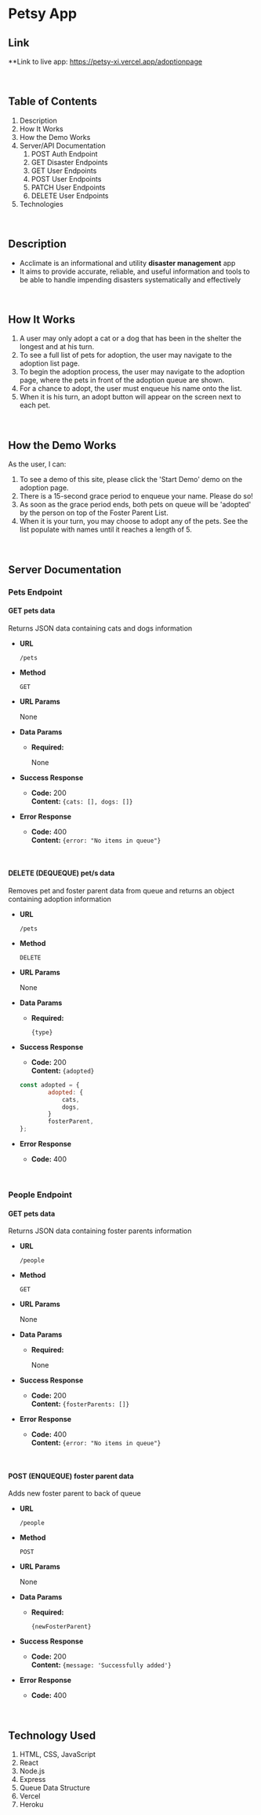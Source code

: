 # Petsy App

## Link
**Link to live app: https://petsy-xi.vercel.app/adoptionpage

<p>&nbsp;</p>

## Table of Contents
1. Description
2. How It Works
3. How the Demo Works
4. Server/API Documentation
    1. POST Auth Endpoint
    2. GET Disaster Endpoints
    3. GET User Endpoints
    4. POST User Endpoints
    5. PATCH User Endpoints
    6. DELETE User Endpoints 
5. Technologies

<p>&nbsp;</p>

## Description
* Acclimate is an informational and utility **disaster management** app
* It aims to provide accurate, reliable, and useful information and tools to be able to handle impending disasters systematically and effectively

<p>&nbsp;</p>

## How It Works
1. A user may only adopt a cat or a dog that has been in the shelter the longest and at his turn.
2. To see a full list of pets for adoption, the user may navigate to the adoption list page.
3. To begin the adoption process, the user may navigate to the adoption page, where the pets in front of the adoption queue are shown.
4. For a chance to adopt, the user must enqueue his name onto the list.
5. When it is his turn, an adopt button will appear on the screen next to each pet.

<p>&nbsp;</p>

## How the Demo Works
As the user, I can:
1. To see a demo of this site, please click the 'Start Demo' demo on the adoption page.
2. There is a 15-second grace period to enqueue your name. Please do so!
3. As soon as the grace period ends, both pets on queue will be 'adopted' by the person on top of the Foster Parent List.
4. When it is your turn, you may choose to adopt any of the pets. See the list populate with names until it reaches a length of 5.

<p>&nbsp;</p>

## Server Documentation

### Pets Endpoint

#### GET pets data
Returns JSON data containing cats and dogs information

* **URL**

    `/pets`

* **Method**

    `GET`

* **URL Params**
    
    None

* **Data Params**
    * **Required:**

        None

* **Success Response**
    * **Code:** 200 <br />
    **Content:** `{cats: [], dogs: []}`

* **Error Response**
    * **Code:** 400 <br />
    **Content:** `{error: "No items in queue"}` <br />

<p>&nbsp;</p>

#### DELETE (DEQUEQUE) pet/s data
Removes pet and foster parent data from queue and returns an object containing adoption information

* **URL**

    `/pets`

* **Method**

    `DELETE`

* **URL Params**

    None

* **Data Params**
   * **Required:**

        `{type}`

* **Success Response**
    * **Code:** 200 <br />
    **Content:** `{adopted}`

    ``` js
    const adopted = {
            adopted: {
                cats,
                dogs,
            }
            fosterParent,
    };
    ```

* **Error Response**
    * **Code:** 400

<p>&nbsp;</p>

### People Endpoint

#### GET pets data
Returns JSON data containing foster parents information

* **URL**

    `/people`

* **Method**

    `GET`

* **URL Params**
    
    None

* **Data Params**
    * **Required:**

        None

* **Success Response**
    * **Code:** 200 <br />
    **Content:** `{fosterParents: []}`

* **Error Response**
    * **Code:** 400 <br />
    **Content:** `{error: "No items in queue"}` <br />

<p>&nbsp;</p>

#### POST (ENQUEQUE) foster parent data
Adds new foster parent to back of queue

* **URL**

    `/people`

* **Method**

    `POST`

* **URL Params**

    None

* **Data Params**
   * **Required:**

        `{newFosterParent}`

* **Success Response**
    * **Code:** 200 <br />
    **Content:** `{message: 'Successfully added'}`

* **Error Response**
    * **Code:** 400

<p>&nbsp;</p>

## Technology Used
1. HTML, CSS, JavaScript
2. React
3. Node.js
4. Express
5. Queue Data Structure
6. Vercel
7. Heroku